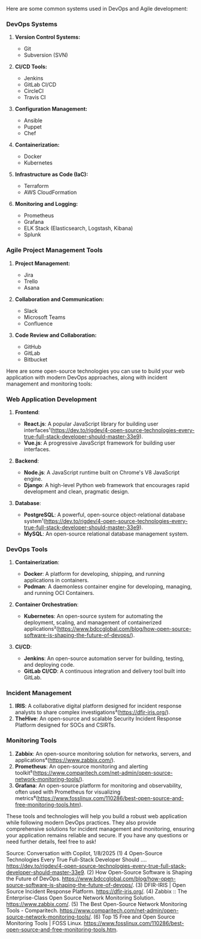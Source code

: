 Here are some common systems used in DevOps and Agile development:

### DevOps Systems
1. **Version Control Systems:**
   - Git
   - Subversion (SVN)

2. **CI/CD Tools:**
   - Jenkins
   - GitLab CI/CD
   - CircleCI
   - Travis CI

3. **Configuration Management:**
   - Ansible
   - Puppet
   - Chef

4. **Containerization:**
   - Docker
   - Kubernetes

5. **Infrastructure as Code (IaC):**
   - Terraform
   - AWS CloudFormation

6. **Monitoring and Logging:**
   - Prometheus
   - Grafana
   - ELK Stack (Elasticsearch, Logstash, Kibana)
   - Splunk

### Agile Project Management Tools
1. **Project Management:**
   - Jira
   - Trello
   - Asana

2. **Collaboration and Communication:**
   - Slack
   - Microsoft Teams
   - Confluence

3. **Code Review and Collaboration:**
   - GitHub
   - GitLab
   - Bitbucket

Here are some open-source technologies you can use to build your web application with modern DevOps approaches, along with incident management and monitoring tools:

### Web Application Development
1. **Frontend**:
   - **React.js**: A popular JavaScript library for building user interfaces¹(https://dev.to/rigdev/4-open-source-technologies-every-true-full-stack-developer-should-master-33e9).
   - **Vue.js**: A progressive JavaScript framework for building user interfaces.

2. **Backend**:
   - **Node.js**: A JavaScript runtime built on Chrome's V8 JavaScript engine.
   - **Django**: A high-level Python web framework that encourages rapid development and clean, pragmatic design.

3. **Database**:
   - **PostgreSQL**: A powerful, open-source object-relational database system¹(https://dev.to/rigdev/4-open-source-technologies-every-true-full-stack-developer-should-master-33e9).
   - **MySQL**: An open-source relational database management system.

### DevOps Tools
1. **Containerization**:
   - **Docker**: A platform for developing, shipping, and running applications in containers.
   - **Podman**: A daemonless container engine for developing, managing, and running OCI Containers.

2. **Container Orchestration**:
   - **Kubernetes**: An open-source system for automating the deployment, scaling, and management of containerized applications²(https://www.bdccglobal.com/blog/how-open-source-software-is-shaping-the-future-of-devops/).

3. **CI/CD**:
   - **Jenkins**: An open-source automation server for building, testing, and deploying code.
   - **GitLab CI/CD**: A continuous integration and delivery tool built into GitLab.

### Incident Management
1. **IRIS**: A collaborative digital platform designed for incident response analysts to share complex investigations³(https://dfir-iris.org/).
2. **TheHive**: An open-source and scalable Security Incident Response Platform designed for SOCs and CSIRTs.

### Monitoring Tools
1. **Zabbix**: An open-source monitoring solution for networks, servers, and applications⁴(https://www.zabbix.com/).
2. **Prometheus**: An open-source monitoring and alerting toolkit⁵(https://www.comparitech.com/net-admin/open-source-network-monitoring-tools/).
3. **Grafana**: An open-source platform for monitoring and observability, often used with Prometheus for visualizing metrics⁶(https://www.fosslinux.com/110286/best-open-source-and-free-monitoring-tools.htm).

These tools and technologies will help you build a robust web application while following modern DevOps practices. They also provide comprehensive solutions for incident management and monitoring, ensuring your application remains reliable and secure. If you have any questions or need further details, feel free to ask!

Source: Conversation with Copilot, 1/8/2025
(1) 4 Open-Source Technologies Every True Full-Stack Developer Should .... https://dev.to/rigdev/4-open-source-technologies-every-true-full-stack-developer-should-master-33e9.
(2) How Open-Source Software is Shaping the Future of DevOps. https://www.bdccglobal.com/blog/how-open-source-software-is-shaping-the-future-of-devops/.
(3) DFIR-IRIS | Open Source Incident Response Platform. https://dfir-iris.org/.
(4) Zabbix :: The Enterprise-Class Open Source Network Monitoring Solution. https://www.zabbix.com/.
(5) The Best Open-Source Network Monitoring Tools - Comparitech. https://www.comparitech.com/net-admin/open-source-network-monitoring-tools/.
(6) Top 15 Free and Open Source Monitoring Tools | FOSS Linux. https://www.fosslinux.com/110286/best-open-source-and-free-monitoring-tools.htm.